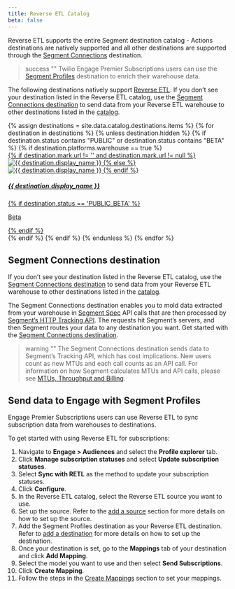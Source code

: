 ```yaml
---
title: Reverse ETL Catalog
beta: false
---
```


Reverse ETL supports the entire Segment destination catalog - Actions destinations are natively supported and all other destinations are supported through the [Segment Connections](#segment-connections-destination) destination. 

> success ""
> Twilio Engage Premier Subscriptions users can use the [Segment Profiles](/docs/connections/destinations/catalog/actions-segment-profiles/) destination to enrich their warehouse data.  

The following destinations natively support [Reverse ETL](/docs/connections/reverse-etl/). If you don’t see your destination listed in the Reverse ETL catalog, use the [Segment Connections destination](/docs/connections/destinations/catalog/actions-segment/) to send data from your Reverse ETL warehouse to other destinations listed in the [catalog](/docs/connections/destinations/catalog/).  

<div class="destinations-catalog">
      <div class="flex flex--wrap waffle waffle--xlarge">
        {% assign destinations = site.data.catalog.destinations.items %}
        {% for destination in destinations %}
        {% unless destination.hidden %}
            {% if destination.status contains "PUBLIC" or destination.status contains "BETA" %}
            {% if destination.platforms.warehouse == true %}
              <div class="flex__column flex__column--6">
                <a class="thumbnail-integration flex flex--middle" href="{{ site.baseurl }}/{{ destination.url }}/">
                  <div class="thumbnail-integration__content">
                    <div class="flex flex--wrap flex--middle waffle waffle--xlarge@medium">
                      <div class="flex__column flex__column--12 flex__column--2@medium thumbnail-integration__logo-wrapper">
                        {% if destination.mark.url != '' and destination.mark.url != null %}
                          <img class="thumbnail-integration__logo image" alt="{{ destination.display_name }}" src="{{ destination.mark.url }}">
                        {% else %}
                          <img class="thumbnail-integration__logo image" alt="{{ destination.display_name }}" src="{{ destination.logo.url }}">
                        {% endif %}
                      </div>
                      <h5 class="flex__column flex__column--12 flex__column--10@medium">{{ destination.display_name }}</h5>
                    </div>
                  </div>
                  {% if destination.status == 'PUBLIC_BETA' %}
                    <p class="thumbnail-integration__label">Beta</p>
                  {% endif %}
                </a>
              </div>
              {% endif %}
            {% endif %}
          {% endunless %}
        {% endfor %}
      </div>
    </div>

## Segment Connections destination
If you don’t see your destination listed in the Reverse ETL catalog, use the [Segment Connections destination](/docs/connections/destinations/catalog/actions-segment/) to send data from your Reverse ETL warehouse to other destinations listed in the [catalog](/docs/connections/destinations/catalog/).  

The Segment Connections destination enables you to mold data extracted from your warehouse in [Segment Spec](/docs/connections/spec/) API calls that are then processed by [Segment’s HTTP Tracking API](/docs/connections/sources/catalog/libraries/server/http-api/). The requests hit Segment’s servers, and then Segment routes your data to any destination you want. Get started with the [Segment Connections destination](/docs/connections/destinations/catalog/actions-segment/). 	

> warning ""
> The Segment Connections destination sends data to Segment’s Tracking API, which has cost implications. New users count as new MTUs and each call counts as an API call. For information on how Segment calculates MTUs and API calls, please see [MTUs, Throughput and Billing](/docs/guides/usage-and-billing/mtus-and-throughput/).

## Send data to Engage with Segment Profiles
Engage Premier Subscriptions users can use Reverse ETL to sync subscription data from warehouses to destinations.

To get started with using Reverse ETL for subscriptions:
1. Navigate to **Engage > Audiences** and select the **Profile explorer** tab.
2. Click **Manage subscription statuses** and select **Update subscription statuses**.
3. Select **Sync with RETL** as the method to update your subscription statuses.
4. Click **Configure**.
5. In the Reverse ETL catalog, select the Reverse ETL source you want to use.
6. Set up the source. Refer to the [add a source](/docs/connections/reverse-etl/setup/#step-1-add-a-source) section for more details on how to set up the source.
7. Add the Segment Profiles destination as your Reverse ETL destination. Refer to [add a destination](/docs/connections/reverse-etl/setup/#step-3-add-a-destination) for more details on how to set up the destination.
8. Once your destination is set, go to the **Mappings** tab of your destination and click **Add Mapping**.
9. Select the model you want to use and then select **Send Subscriptions**.
10. Click **Create Mapping**.
11. Follow the steps in the [Create Mappings](/docs/connections/reverse-etl/setup/#step-4-create-mappings) section to set your mappings.
